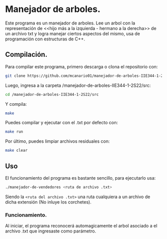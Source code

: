 # Manejador de arboles.
Este programa es un manejador de arboles. Lee un arbol con la representación de <<hijo más a la izquierda - hermano a la derecha>> de un archivo txt y logra manejar ciertos aspectos del mismo, usa de programación con estructuras de C++.

## Compilación.
Para compilar este programa, primero descarga o clona el repositorio con:
```bash
git clone https://github.com/mcanario01/manejador-de-arboles-IIE344-1-2S22
```
Luego, ingresa a la carpeta /manejador-de-arboles-IIE344-1-2S22/src:
```bash
cd /manejador-de-arboles-IIE344-1-2S22/src
```
Y compila:
```bash
make
```
Puedes compilar y ejecutar con el .txt por defecto con:
```bash
make run
```
Por último, puedes limpiar archivos residuales con:
```bash
make clear
```
## Uso
El funcionamiento del programa es bastante sencillo, para ejecutarlo usa:
```bash
./manejador-de-vendedores <ruta de archivo .txt>
```
Siendo la `<ruta del archivo .txt>` una ruta cualquiera a un archivo de dicha extensión (No inluye los corchetes).
### Funcionamiento.
Al iniciar, el programa reconocerá automagicamente el arbol asociado a el archivo .txt que ingresaste como parámetro.